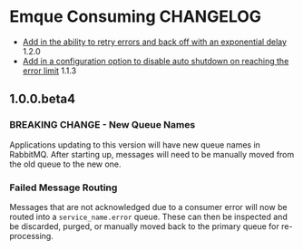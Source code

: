 # Emque Consuming CHANGELOG

- [Add in the ability to retry errors and back off with an exponential delay](https://github.com/emque/emque-consuming/pull/55) 1.2.0
- [Add in a configuration option to disable auto shutdown on reaching the error limit](https://github.com/emque/emque-consuming/pull/58) 1.1.3

## 1.0.0.beta4

### BREAKING CHANGE - New Queue Names
Applications updating to this version will have new queue names in RabbitMQ.
After starting up, messages will need to be manually moved
from the old queue to the new one.

### Failed Message Routing
Messages that are not acknowledged due to a consumer error will now be routed
into a `service_name.error` queue. These can then be inspected and be discarded,
purged, or manually moved back to the primary queue for re-processing.
